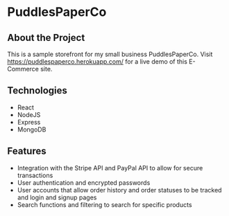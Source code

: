 # PuddlesPaperCo

## About the Project

This is a sample storefront for my small business PuddlesPaperCo.
Visit https://puddlespaperco.herokuapp.com/ for a live demo of this E-Commerce site.

## Technologies
* React
* NodeJS
* Express
* MongoDB

## Features
* Integration with the Stripe API and PayPal API to allow for secure transactions
* User authentication and encrypted passwords
* User accounts that allow order history and order statuses to be tracked and login and signup pages
* Search functions and filtering to search for specific products
